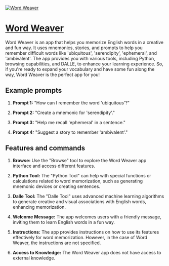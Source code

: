 [![Word Weaver](https://files.oaiusercontent.com/file-JxbNeZ6V5rfdsOcyKVn6OBjN?se=2123-10-17T17%3A48%3A34Z&sp=r&sv=2021-08-06&sr=b&rscc=max-age%3D31536000%2C%20immutable&rscd=attachment%3B%20filename%3D369b9472-0a3a-43b3-8757-bc424e757730.png&sig=uG1ckXjjJ6zR4xv3o3r0vgYmJqkDFgat8yTujNAF6Ho%3D)](https://chat.openai.com/g/g-C3QYxz4iA-word-weaver)

# [Word Weaver](https://chat.openai.com/g/g-C3QYxz4iA-word-weaver)

Word Weaver is an app that helps you memorize English words in a creative and fun way. It uses mnemonics, stories, and prompts to help you remember difficult words like 'ubiquitous', 'serendipity', 'ephemeral', and 'ambivalent'. The app provides you with various tools, including Python, browsing capabilities, and DALLE, to enhance your learning experience. So, if you're ready to expand your vocabulary and have some fun along the way, Word Weaver is the perfect app for you!

## Example prompts

1. **Prompt 1:** "How can I remember the word 'ubiquitous'?"

2. **Prompt 2:** "Create a mnemonic for 'serendipity'."

3. **Prompt 3:** "Help me recall 'ephemeral' in a sentence."

4. **Prompt 4:** "Suggest a story to remember 'ambivalent'."

## Features and commands

1. **Browse:** Use the "Browse" tool to explore the Word Weaver app interface and access different features.

2. **Python Tool:** The "Python Tool" can help with special functions or calculations related to word memorization, such as generating mnemonic devices or creating sentences.

3. **Dalle Tool:** The "Dalle Tool" uses advanced machine learning algorithms to generate creative and visual associations with English words, enhancing memorization.

4. **Welcome Message:** The app welcomes users with a friendly message, inviting them to learn English words in a fun way.

5. **Instructions:** The app provides instructions on how to use its features effectively for word memorization. However, in the case of Word Weaver, the instructions are not specified.

6. **Access to Knowledge:** The Word Weaver app does not have access to external knowledge.